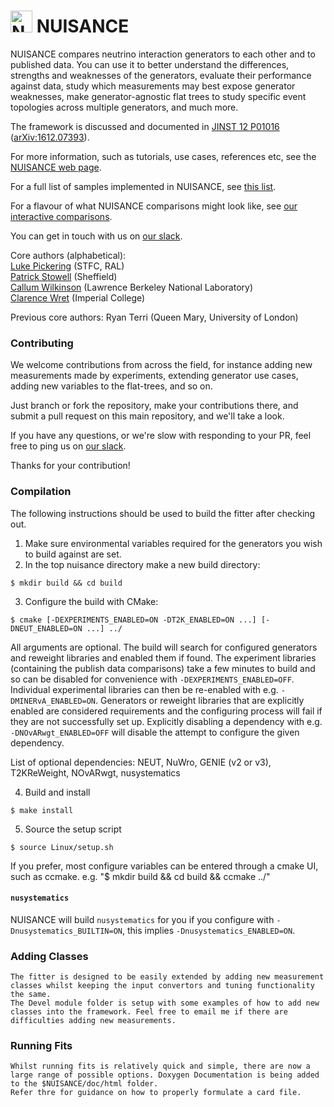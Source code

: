 # <img src="https://nuisance.hepforge.org/images/nuisancelogo.png" alt="NUISANCE logo" width="35px"> NUISANCE

NUISANCE compares neutrino interaction generators to each other and to published data. You can use it to better understand the differences, strengths and weaknesses of the generators, evaluate their performance against data, study which measurements may best expose generator weaknesses, make generator-agnostic flat trees to study specific event topologies across multiple generators, and much more.

The framework is discussed and documented in [JINST 12 P01016](https://doi.org/10.1088/1748-0221/12/01/P01016) ([arXiv:1612.07393](https://arxiv.org/abs/1612.07393)).

For more information, such as tutorials, use cases, references etc, see the [NUISANCE web page](https://nuisance.hepforge.org).

For a full list of samples implemented in NUISANCE, see [this list](https://nuisance.hepforge.org/nuisancesamples.html).

For a flavour of what NUISANCE comparisons might look like, see [our interactive comparisons](https://nuisance.hepforge.org/interactive/draw_nuiscomp.html).

You can get in touch with us on [our slack](https://nuisance-xsec.slack.com).

Core authors (alphabetical):<br/>
  [Luke Pickering](mailto:luke.pickering@stfc.ac.uk) (STFC, RAL) <br/>
  [Patrick Stowell](mailto:p.stowell@sheffield.ac.uk) (Sheffield) <br/>
  [Callum Wilkinson](mailto:cwilkinson@lbl.gov) (Lawrence Berkeley National Laboratory) <br/>
  [Clarence Wret](mailto:clarence.wret@imperial.ac.uk) (Imperial College)

Previous core authors: Ryan Terri (Queen Mary, University of London)

### Contributing
We welcome contributions from across the field, for instance adding new measurements made by experiments, extending generator use cases, adding new variables to the flat-trees, and so on.

Just branch or fork the repository, make your contributions there, and submit a pull request on this main repository, and we'll take a look. 

If you have any questions, or we're slow with responding to your PR, feel free to ping us on [our slack](https://nuisance-xsec.slack.com).

Thanks for your contribution!

### Compilation

The following instructions should be used to build the fitter after checking out.

1. Make sure environmental variables required for the generators you wish to build against are set.
2. In the top nuisance directory make a new build directory:

```
$ mkdir build && cd build
```

3. Configure the build with CMake:
```
$ cmake [-DEXPERIMENTS_ENABLED=ON -DT2K_ENABLED=ON ...] [-DNEUT_ENABLED=ON ...] ../
```

All arguments are optional. The build will search for configured generators and reweight libraries and enabled them if found. The experiment libraries (containing the publish data comparisons) take a few minutes to build and so can be disabled for convenience with `-DEXPERIMENTS_ENABLED=OFF`. Individual experimental libraries can then be re-enabled with e.g. `-DMINERvA_ENABLED=ON`. Generators or reweight libraries that are explicitly enabled are considered requirements and the configuring process will fail if they are not successfully set up. Explicitly disabling a dependency with e.g. `-DNOvARwgt_ENABLED=OFF` will disable the attempt to configure the given dependency.

List of optional dependencies: NEUT, NuWro, GENIE (v2 or v3), T2KReWeight, NOvARwgt, nusystematics

4. Build and install
```
$ make install
```

5. Source the setup script
```
$ source Linux/setup.sh
```

If you prefer, most configure variables can be entered through a cmake UI, such as
ccmake. e.g. "$ mkdir build && cd build && ccmake ../"

#### `nusystematics`

NUISANCE will build `nusystematics` for you if you configure with `-Dnusystematics_BUILTIN=ON`, this implies `-Dnusystematics_ENABLED=ON`.

### Adding Classes
    The fitter is designed to be easily extended by adding new measurement classes whilst keeping the input convertors and tuning functionality the same.
    The Devel module folder is setup with some examples of how to add new classes into the framework. Feel free to email me if there are difficulties adding new measurements.

### Running Fits
    Whilst running fits is relatively quick and simple, there are now a large range of possible options. Doxygen Documentation is being added to the $NUISANCE/doc/html folder.
    Refer thre for guidance on how to properly formulate a card file.
